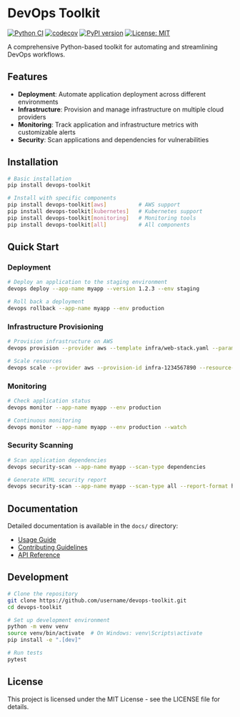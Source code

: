 # DevOps Toolkit

[![Python CI](https://github.com/username/devops-toolkit/actions/workflows/ci.yml/badge.svg)](https://github.com/username/devops-toolkit/actions/workflows/ci.yml)
[![codecov](https://codecov.io/gh/username/devops-toolkit/branch/main/graph/badge.svg)](https://codecov.io/gh/username/devops-toolkit)
[![PyPI version](https://badge.fury.io/py/devops-toolkit.svg)](https://badge.fury.io/py/devops-toolkit)
[![License: MIT](https://img.shields.io/badge/License-MIT-yellow.svg)](https://opensource.org/licenses/MIT)

A comprehensive Python-based toolkit for automating and streamlining DevOps workflows.

## Features

- **Deployment**: Automate application deployment across different environments
- **Infrastructure**: Provision and manage infrastructure on multiple cloud providers
- **Monitoring**: Track application and infrastructure metrics with customizable alerts
- **Security**: Scan applications and dependencies for vulnerabilities

## Installation

```bash
# Basic installation
pip install devops-toolkit

# Install with specific components
pip install devops-toolkit[aws]          # AWS support
pip install devops-toolkit[kubernetes]   # Kubernetes support
pip install devops-toolkit[monitoring]   # Monitoring tools
pip install devops-toolkit[all]          # All components
```

## Quick Start

### Deployment

```bash
# Deploy an application to the staging environment
devops deploy --app-name myapp --version 1.2.3 --env staging

# Roll back a deployment
devops rollback --app-name myapp --env production
```

### Infrastructure Provisioning

```bash
# Provision infrastructure on AWS
devops provision --provider aws --template infra/web-stack.yaml --params infra/params.yaml

# Scale resources
devops scale --provider aws --provision-id infra-1234567890 --resource-type compute --count 5
```

### Monitoring

```bash
# Check application status
devops monitor --app-name myapp --env production

# Continuous monitoring
devops monitor --app-name myapp --env production --watch
```

### Security Scanning

```bash
# Scan application dependencies
devops security-scan --app-name myapp --scan-type dependencies

# Generate HTML security report
devops security-scan --app-name myapp --scan-type all --report-format html --output security-report.html
```

## Documentation

Detailed documentation is available in the `docs/` directory:

- [Usage Guide](docs/usage.md)
- [Contributing Guidelines](docs/contributing.md)
- [API Reference](docs/api.md)

## Development

```bash
# Clone the repository
git clone https://github.com/username/devops-toolkit.git
cd devops-toolkit

# Set up development environment
python -m venv venv
source venv/bin/activate  # On Windows: venv\Scripts\activate
pip install -e ".[dev]"

# Run tests
pytest
```

## License

This project is licensed under the MIT License - see the LICENSE file for details.
